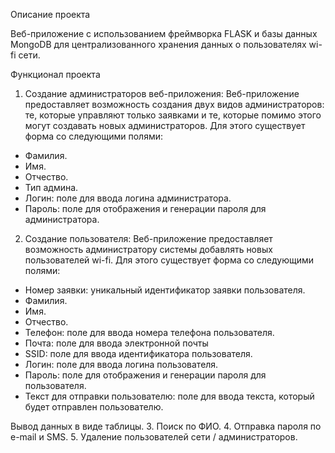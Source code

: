Описание проекта

Веб-приложение с использованием фреймворка FLASK и базы данных MongoDB для централизованного хранения данных о пользователях wi-fi сети.

Функционал проекта

1.  Создание администраторов веб-приложения:
Веб-приложение предоставляет возможность создания двух видов администраторов: те, которые управляют только заявками и те, которые помимо этого могут создавать новых администраторов.
Для этого существует форма со следующими полями:
  - Фамилия.
  - Имя.
  - Отчество.
  - Тип админа.
  - Логин: поле для ввода логина администратора.
  - Пароль: поле для отображения и генерации пароля для администратора.

2.  Создание пользователя:
Веб-приложение предоставляет возможность администратору системы добавлять новых пользователей wi-fi.
Для этого существует форма со следующими полями:
  - Номер заявки: уникальный идентификатор заявки пользователя.
  - Фамилия.
  - Имя.
  - Отчество.
  - Телефон: поле для ввода номера телефона пользователя.
  - Почта: поле для ввода электронной почты
  - SSID: поле для ввода идентификатора пользователя.
  - Логин: поле для ввода логина пользователя.
  - Пароль: поле для отображения и генерации пароля для пользователя.
  - Текст для отправки пользователю: поле для ввода текста, который будет отправлен пользователю.
  
Вывод данных в виде таблицы.
3.  Поиск по ФИО.
4.  Отправка пароля по e-mail и SMS.
5.  Удаление пользователей сети / администраторов.
